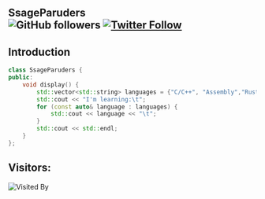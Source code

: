 ## SsageParuders <br><img alt="GitHub followers" src="https://img.shields.io/github/followers/SsageParuders?style=social" /> <a href="https://x.com/SsageParuders"><img alt="Twitter Follow" src="https://img.shields.io/twitter/follow/SsageParuders?style=social"></a>

## Introduction

```cpp
class SsageParuders {
public:
    void display() {
        std::vector<std::string> languages = {"C/C++", "Assembly","Rust","Go", "Objective-C"};
        std::cout << "I'm learning:\t";
        for (const auto& language : languages) {
            std::cout << language << "\t";
        }
        std::cout << std::endl;
    }
};
```

## Visitors:

![Visited By](https://count.getloli.com/get/@SsageParuders?theme=gelbooru)
